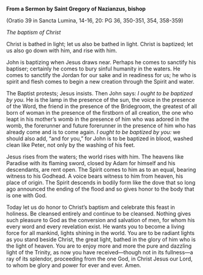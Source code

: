

**From a Sermon by Saint Gregory of Nazianzus, bishop**

(Oratio 39 in Sancta Lumina, 14-16, 20: PG 36, 350-351, 354, 358-359)

_The baptism of Christ_

Christ is bathed in light; let us also be bathed in light. Christ is baptized; let us also go down with him, and rise with him.

John is baptizing when Jesus draws near. Perhaps he comes to sanctify his baptiser; certainly he comes to bury sinful humanity in the waters. He comes to sanctify the Jordan for our sake and in readiness for us; he who is spirit and flesh comes to begin a new creation through the Spirit and water.

The Baptist protests; Jesus insists. Then John says: _I ought to be baptized by you._ He is the lamp in the presence of the sun, the voice in the presence of the Word, the friend in the presence of the Bridegroom, the greatest of all born of woman in the presence of the firstborn of all creation, the one who leapt in his mother’s womb in the presence of him who was adored in the womb, the forerunner and future forerunner in the presence of him who has already come and is to come again. _I ought to be baptized by you:_ we should also add, “and for you,” for John is to be baptized in blood, washed clean like Peter, not only by the washing of his feet.

Jesus rises from the waters; the world rises with him. The heavens like Paradise with its flaming sword, closed by Adam for himself and his descendants, are rent open. The Spirit comes to him as to an equal, bearing witness to his Godhead. A voice bears witness to him from heaven, his place of origin. The Spirit descends in bodily form like the dove that so long ago announced the ending of the flood and so gives honor to the body that is one with God.

Today let us do honor to Christ’s baptism and celebrate this feast in holiness. Be cleansed entirely and continue to be cleansed. Nothing gives such pleasure to God as the conversion and salvation of men, for whom his every word and every revelation exist. He wants you to become a living force for all mankind, lights shining in the world. You are to be radiant lights as you stand beside Christ, the great light, bathed in the glory of him who is the light of heaven. You are to enjoy more and more the pure and dazzling light of the Trinity, as now you have received—though not in its fullness—a ray of its splendor, proceeding from the one God, in Christ Jesus our Lord, to whom be glory and power for ever and ever. Amen.


